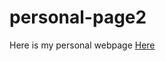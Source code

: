 # personal-page2
Here is my personal webpage [Here](https://chriskeno.github.io/personal-page2/index.html)
